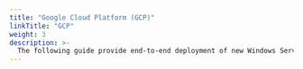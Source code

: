 ```yaml
---
title: "Google Cloud Platform (GCP)"
linkTitle: "GCP"
weight: 3
description: >-
  The following guide provide end-to-end deployment of new Windows Server install with SQL Server in GCP and onboarding to Azure with Azure Arc using Terraform.
---
```


